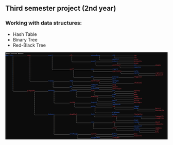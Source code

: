 ## Third semester project (2nd year)
### Working with data structures:
- Hash Table
- Binary Tree
- Red-Black Tree

![image](image.png?raw=true)